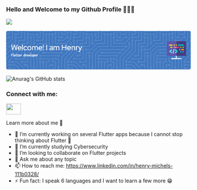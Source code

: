 ### Hello and Welcome to my Github Profile 👨🏻‍💻
![](https://komarev.com/ghpvc/?username=hwebservices)

<!--
**hwebservices/hwebservices** is a ✨ _special_ ✨ repository because its `README.md` (this file) appears on your GitHub profile.
-->
![Header](./header_github.png)

![Anurag's GitHub stats](https://github-readme-stats.vercel.app/api?username=hwebservices&show_icons=true&theme=merko&count_private=true&how_icons=true)

<h3 align="left">Connect with me:</h3>
<a href="your link" target="blank"><img align="center" src="https://cdn.jsdelivr.net/npm/simple-icons@3.0.1/icons/linkedin.svg" alt="" height="30" width="40" /></a>
</p>

Learn more about me 💙

- 🔭 I’m currently working on several Flutter apps because I cannot stop thinking about Flutter 💙
- 🌱 I’m currently studying Cybersecurity
- 👯 I’m looking to collaborate on Flutter projects
- 💬 Ask me about any topic
- 📫 How to reach me: https://www.linkedin.com/in/henry-michels-111b0328/
- ⚡ Fun fact: I speak 6 languages and I want to learn a few more 😁

